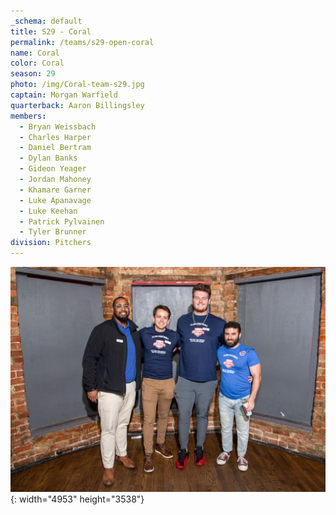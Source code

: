 ```yaml
---
_schema: default
title: S29 - Coral
permalink: /teams/s29-open-coral
name: Coral
color: Coral
season: 29
photo: /img/Coral-team-s29.jpg
captain: Morgan Warfield
quarterback: Aaron Billingsley
members:
  - Bryan Weissbach
  - Charles Harper
  - Daniel Bertram
  - Dylan Banks
  - Gideon Yeager
  - Jordan Mahoney
  - Khamare Garner
  - Luke Apanavage
  - Luke Keehan
  - Patrick Pylvainen
  - Tyler Brunner
division: Pitchers
---
```

![](/img/da2-7066.jpg){: width="4953" height="3538"}